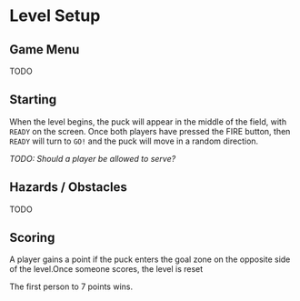 # Level Setup

## Game Menu

TODO

## Starting

When the level begins, the puck will appear in the middle of the field, with `READY` on the screen. Once both players have pressed the FIRE button, then `READY` will turn to `GO!` and the puck will move in a random direction. 

*TODO: Should a player be allowed to serve?*

## Hazards / Obstacles

TODO

## Scoring

A player gains a point if the puck enters the goal zone on the opposite side of the level.Once someone scores, the level is reset

The first person to 7 points wins.